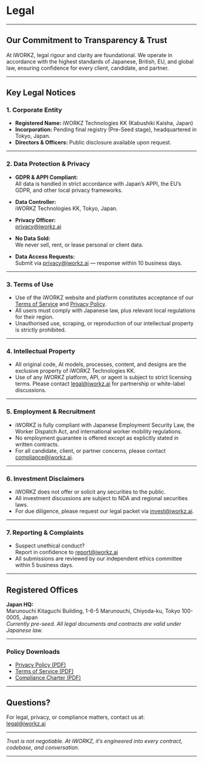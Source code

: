 # Legal

---

## Our Commitment to Transparency & Trust

At iWORKZ, legal rigour and clarity are foundational. We operate in accordance with the highest standards of Japanese, British, EU, and global law, ensuring confidence for every client, candidate, and partner.

---

## Key Legal Notices

### 1. **Corporate Entity**

- **Registered Name:** iWORKZ Technologies KK (Kabushiki Kaisha, Japan)
- **Incorporation:** Pending final registry (Pre-Seed stage), headquartered in Tokyo, Japan.
- **Directors & Officers:** Public disclosure available upon request.

---

### 2. **Data Protection & Privacy**

- **GDPR & APPI Compliant:**  
  All data is handled in strict accordance with Japan’s APPI, the EU’s GDPR, and other local privacy frameworks.
- **Data Controller:**  
  iWORKZ Technologies KK, Tokyo, Japan.
- **Privacy Officer:**  
  privacy@iworkz.ai

- **No Data Sold:**  
  We never sell, rent, or lease personal or client data.

- **Data Access Requests:**  
  Submit via [privacy@iworkz.ai](mailto:privacy@iworkz.ai) — response within 10 business days.

---

### 3. **Terms of Use**

- Use of the iWORKZ website and platform constitutes acceptance of our [Terms of Service](#) and [Privacy Policy](#).
- All users must comply with Japanese law, plus relevant local regulations for their region.
- Unauthorised use, scraping, or reproduction of our intellectual property is strictly prohibited.

---

### 4. **Intellectual Property**

- All original code, AI models, processes, content, and designs are the exclusive property of iWORKZ Technologies KK.
- Use of any iWORKZ platform, API, or agent is subject to strict licensing terms. Please contact [legal@iworkz.ai](mailto:legal@iworkz.ai) for partnership or white-label discussions.

---

### 5. **Employment & Recruitment**

- iWORKZ is fully compliant with Japanese Employment Security Law, the Worker Dispatch Act, and international worker mobility regulations.
- No employment guarantee is offered except as explicitly stated in written contracts.
- For all candidate, client, or partner concerns, please contact [compliance@iworkz.ai](mailto:compliance@iworkz.ai).

---

### 6. **Investment Disclaimers**

- iWORKZ does not offer or solicit any securities to the public.
- All investment discussions are subject to NDA and regional securities laws.
- For due diligence, please request our legal packet via [invest@iworkz.ai](mailto:invest@iworkz.ai).

---

### 7. **Reporting & Complaints**

- Suspect unethical conduct?  
  Report in confidence to [report@iworkz.ai](mailto:report@iworkz.ai)
- All submissions are reviewed by our independent ethics committee within 5 business days.

---

## Registered Offices

**Japan HQ:**  
Marunouchi Kitaguchi Building, 1-6-5 Marunouchi, Chiyoda-ku, Tokyo 100-0005, Japan  
*Currently pre-seed. All legal documents and contracts are valid under Japanese law.*

---

### Policy Downloads

- [Privacy Policy (PDF)](/downloads/privacy_policy_iworkz.pdf)
- [Terms of Service (PDF)](/downloads/terms_of_service_iworkz.pdf)
- [Compliance Charter (PDF)](/downloads/compliance_charter_iworkz.pdf)

---

## Questions?

For legal, privacy, or compliance matters, contact us at:  
[legal@iworkz.ai](mailto:legal@iworkz.ai)

---

*Trust is not negotiable. At iWORKZ, it’s engineered into every contract, codebase, and conversation.*

---
